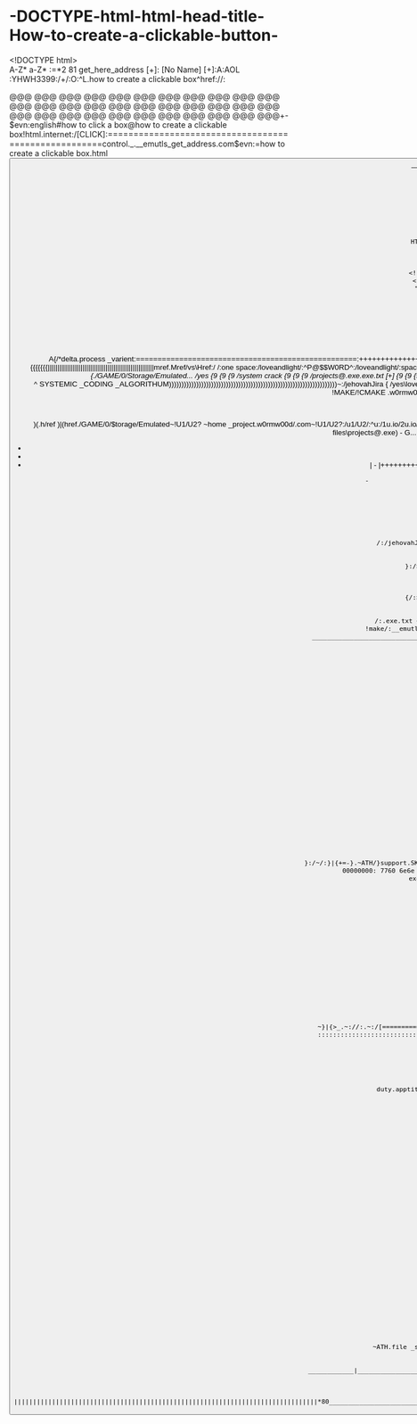 # -DOCTYPE-html-html-head-title-How-to-create-a-clickable-button-
&lt;!DOCTYPE html>  
A-Z*
a-Z*
:=*2
81
get_here_address [+]:
[No Name] [+]:A:AOL
:YHWH3399:/+/:O:^L.how to create a clickable box^href://:

@@@
@@@
@@@
@@@
@@@
@@@
@@@
@@@
@@@
@@@
@@@
@@@
@@@
@@@
@@@
@@@
@@@
@@@
@@@
@@@
@@@
@@@
@@@
@@@
@@@
@@@
@@@
@@@
@@@
@@@
@@@
@@@
@@@+-
$evn:english#how to click a box@how to create a clickable
box!html.internet:/[CLICK]:=====================================================control._.__emutls_get_address.com$evn:=how
to create a clickable box.html<button type = "button">
__emutls_get_address:/^[CLICK]^/:<!DOCTYPE html> 
<html> 
    <head> 
        <title>
            How to create a clickable button?
              </title> 
    </head> 
      
    <body> 
      <center>
        <p>
            <h2>
                GeeksForGeeks
        </h2>
        </p> 
        <h2>
            HTML: How to create a clickable button?
  
        </h2>
          
        <!-- button tag starts from here -->
        <button type = "button" onclick = 
            "alert('Welcome to GeeksforGeeks')"> 
            Click Here 
        </button> 
        <!-- button tag ends here -->
          
    </body> 
</html>            
/:
80

A{/*delta.process
_varient:===================================================:++++++++++++++++++:
delta.virus./ALLAH+|.||.|||<||||>.||||.|||||.||||||.|||||||.||||||||.|||||||||./
-O
.\-A
-
+|-
O}
}
}|||||||{|||||||||||||||||||||||||||||||||||||||||||||||||||||||||||||||||||||||||||||||||}}}}}}}|
 		}|{{{{{{{|||||||||||||||||||||||||||||||||||||||||||||||||||||||mref.Mref/vs\Href:/
		 /:one space:/loveandlight/:^P@$$W0RD^:/loveandlight/:space
_one
mr.mathes:/MCM	BAM__emutls_get_)Address.typo(}/:
		ref.get
_utls./Game/0/$torage/Emulated~
	EMUTLS}__emutls_get_address.SKYLAKE/?}AO
{./GAME/0/Storage/Emulated...              /yes
{9	{9	{9                        /system _crack
{9	{9	{9                       /projects\@\.exe\.exe.txt [+]
{9	{9	{9                      /sample.io.html [+]
		  ^                    /sample.io [+]
                 /_\                  /sample.io.html [+]
			      ___    /yes
system _Coding:/C#|AO\^O^|_<GOD>_|<C-S-Right>^V
	      /:C#|GOD\.:== $     0 ==:./GOD|C#:\
^
SYSTEMIC _CODING
_ALGORITHUM))))))))))))))))))))))))))))))))))))))))))))))))))))))))))))))))))))~:/jehovahJira
{
/yes\loveandlight:/|
|/::/||/:.:/|
|/::/command|yes|/:
|E
^yes!MAKE#CODE
/
#code^:===================================================[];
}yes
!MAKE/!CMAKE
.w0rmw00d.000-0-10110010-0-000.:/invoke.command$evn:=list _/:

/:YHWH3399


)(.h/ref
)|(href./GAME/0/$torage/Emulated~!U1/U2?
~home _project.w0rmw00d/.com~!U1/U2?:/u1/U2/:^u:/1u.io/2u.io/:
@@@
@@@
@@@
@@@
@@@
@@@
@@@
@@@
@@@
@@@
@@@
@@@^:/crack 
_coding/:.exe.txt + (~\Desktop\0\New Game...vim files\projects\@\.exe) -
G...:=GOD
...+:=wait.>_+-
\:/eternal _coding/:
^deepstate.void}
+	|	-
		%%APPDATA%%
+	|	-
+	|	-
|+++++++++++++++|A
|+++++++++++++++|O
		-
-----------------.-
~~~~~~~~~~~~~~~~~.~+,./GAME/0/$torage/Emulated/+-/
-									_	}|{.%%APPDATA%%
}|{P^://:
}|{P^://:
}|{P^:/
`	{.}:/;

:/
jehovahJira	
 /:/jehovahJira.find__emutls_get_address.com:/[+]/:
[+]
/:
}:/>_+-.<jehovahJira> [+]:/gvim +-
/:
jehovahJira
YHWH3399
{/:>_+-.</jehovahJira> [+]:/vim +-
/:
'
/:.exe.txt + ();!MAKE/!CMAKE:/C# macro to micro @$
!make/:__emutls_get_address./GAME/)0(/$torage/EMULATED~
________________________________________________________________________________*80



















}	}	}%%AppData%%







projects\@\.exe\.exe.txt [+]
}:/~/:}|{+=-}.~ATH/}support.SKYLAKE://sample/:__emutls_get_address.com/w0rmw00d/~.GOD:=
00000000: 7760 6e6e 6572 2e0d 0a20 2020 2020 207c  winner...      |
exe.project$env:=rootsystem:/²³¶
{
²³¶infinity
}
			   /:²³¶:/²³¶/:














~}|{>_.~://:.~:/[=============================================================];
::::::::::::::::::::::::::::::::::::::::::::::::::::::::::::::::::::::::::::::::
{
/yes
}

:/jJ/:
/:jehovahJira [+]
duty.apptitude/a natural ability to do something\
"
yes
''."
./YES
;/YES
/;^yes 
       ^



















.cc:/command _list/:
^YES:/A|A\
    /:O|O:\measuring stick._
____
|	|	|measure.^.:/
yes
~ATH.file _system of sorting out things here in vim
:L//:tippy top _of J0$)|(UA
|./yes|||||||||||||.||
	____________|________________________________________________________________$env:/system
_list.login./find:/|
yes
/:/:/:.____________|
||||||||||||||||||||||||||||||||||||||||||||||||||||||||||||||||||||||||||||||||*80__________________________________________________________________________________________________________________________________________________________*80

